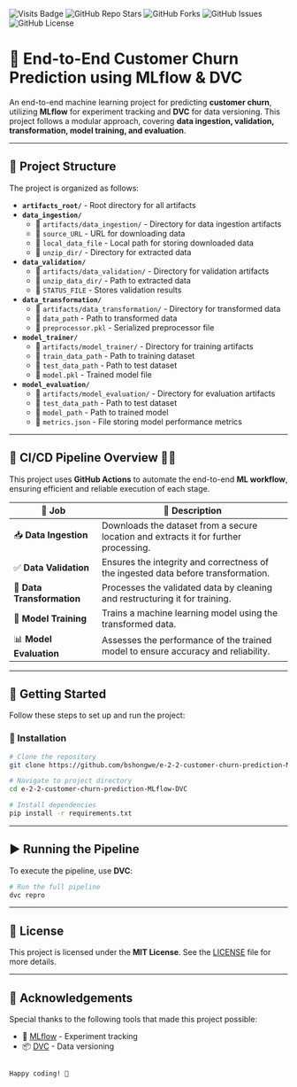 ![Visits Badge](https://badges.pufler.dev/visits/bshongwe/e-2-2-customer-churn-prediction-MLflow-DVC)
![GitHub Repo Stars](https://img.shields.io/github/stars/bshongwe/e-2-2-customer-churn-prediction-MLflow-DVC)
![GitHub Forks](https://img.shields.io/github/forks/bshongwe/e-2-2-customer-churn-prediction-MLflow-DVC)
![GitHub Issues](https://img.shields.io/github/issues/bshongwe/e-2-2-customer-churn-prediction-MLflow-DVC)
![GitHub License](https://img.shields.io/github/license/bshongwe/e-2-2-customer-churn-prediction-MLflow-DVC)

# 🚀 End-to-End Customer Churn Prediction using MLflow & DVC  

An end-to-end machine learning project for predicting **customer churn**, utilizing **MLflow** for experiment tracking and **DVC** for data versioning. This project follows a modular approach, covering **data ingestion, validation, transformation, model training, and evaluation**.

---

## 📁 Project Structure  

The project is organized as follows:  

- **`artifacts_root/`** - Root directory for all artifacts  
- **`data_ingestion/`**  
  - 📂 `artifacts/data_ingestion/` - Directory for data ingestion artifacts  
  - 📄 `source_URL` - URL for downloading data  
  - 📄 `local_data_file` - Local path for storing downloaded data  
  - 📂 `unzip_dir/` - Directory for extracted data  
- **`data_validation/`**  
  - 📂 `artifacts/data_validation/` - Directory for validation artifacts  
  - 📂 `unzip_data_dir/` - Path to extracted data  
  - 📄 `STATUS_FILE` - Stores validation results  
- **`data_transformation/`**  
  - 📂 `artifacts/data_transformation/` - Directory for transformed data  
  - 📄 `data_path` - Path to transformed data  
  - 📄 `preprocessor.pkl` - Serialized preprocessor file  
- **`model_trainer/`**  
  - 📂 `artifacts/model_trainer/` - Directory for training artifacts  
  - 📄 `train_data_path` - Path to training dataset  
  - 📄 `test_data_path` - Path to test dataset  
  - 📄 `model.pkl` - Trained model file  
- **`model_evaluation/`**  
  - 📂 `artifacts/model_evaluation/` - Directory for evaluation artifacts  
  - 📄 `test_data_path` - Path to test dataset  
  - 📄 `model_path` - Path to trained model  
  - 📄 `metrics.json` - File storing model performance metrics  

---

## 🚀 CI/CD Pipeline Overview 🚀🎯

This project uses **GitHub Actions** to automate the end-to-end **ML workflow**, ensuring efficient and reliable execution of each stage.  

| 🔧 **Job**               | 📌 **Description** |
|-------------------------|--------------------|
| 📥 **Data Ingestion**   | Downloads the dataset from a secure location and extracts it for further processing. |
| ✅ **Data Validation**  | Ensures the integrity and correctness of the ingested data before transformation. |
| 🔄 **Data Transformation** | Processes the validated data by cleaning and restructuring it for training. |
| 🤖 **Model Training**   | Trains a machine learning model using the transformed data. |
| 📊 **Model Evaluation** | Assesses the performance of the trained model to ensure accuracy and reliability. |

---

## 🚀 Getting Started  

Follow these steps to set up and run the project:

### 🔧 Installation  

```bash
# Clone the repository  
git clone https://github.com/bshongwe/e-2-2-customer-churn-prediction-MLflow-DVC.git

# Navigate to project directory  
cd e-2-2-customer-churn-prediction-MLflow-DVC

# Install dependencies  
pip install -r requirements.txt
```

---

## ▶️ Running the Pipeline  

To execute the pipeline, use **DVC**:

```bash
# Run the full pipeline  
dvc repro
```

---

## 📜 License  

This project is licensed under the **MIT License**. See the [LICENSE](LICENSE) file for more details.

---

## 🙌 Acknowledgements  

Special thanks to the following tools that made this project possible:  

- 🧪 [MLflow](https://mlflow.org/) - Experiment tracking  
- 📦 [DVC](https://dvc.org/) - Data versioning  
```

Happy coding! 🚀